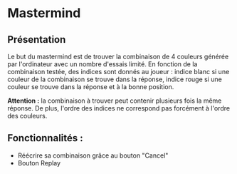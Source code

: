 # Mastermind

## Présentation
Le but du mastermind est de trouver la combinaison de 4 couleurs générée par l'ordinateur avec un nombre d'essais limité. En fonction de la combinaison testée, des indices sont donnés au joueur : indice blanc si une couleur de la combinaison se trouve dans la réponse, indice rouge si une couleur se trouve dans la réponse et à la bonne position.

**Attention :** la combinaison à trouver peut contenir plusieurs fois la même réponse. De plus, l'ordre des indices ne correspond pas forcément à l'ordre des couleurs.

## Fonctionnalités :
- Réécrire sa combinaison grâce au bouton "Cancel"
- Bouton Replay

